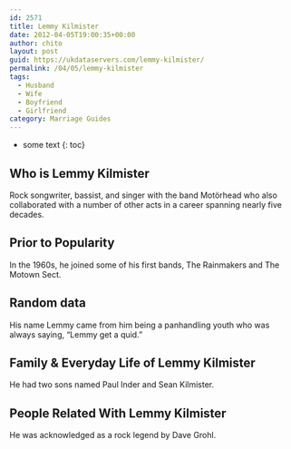 ```yaml
---
id: 2571
title: Lemmy Kilmister
date: 2012-04-05T19:00:35+00:00
author: chito
layout: post
guid: https://ukdataservers.com/lemmy-kilmister/
permalink: /04/05/lemmy-kilmister
tags:
  - Husband
  - Wife
  - Boyfriend
  - Girlfriend
category: Marriage Guides
---
```


* some text
{: toc}
          
          
## Who is  Lemmy Kilmister
                  
                  
                  
Rock songwriter, bassist, and singer with the band Motörhead who also collaborated with a number of other acts in a career spanning nearly five decades.
                  
                
                
                
## Prior to Popularity 
                  
                  
                  
In the 1960s, he joined some of his first bands, The Rainmakers and The Motown Sect.
                  
                
                
                
## Random data 
                  
                  
                  
His name Lemmy came from him being a panhandling youth who was always saying, &#8220;Lemmy get a quid.&#8221;
                  
                
                
                
## Family & Everyday Life of Lemmy Kilmister
                  
                  
                  
He had two sons named Paul Inder and Sean Kilmister.
                  
                
                
                
## People Related With  Lemmy Kilmister
                  
                  
                  
He was acknowledged as a rock legend by Dave Grohl.
                  
                
              
            
          
          
          
    
    
  
